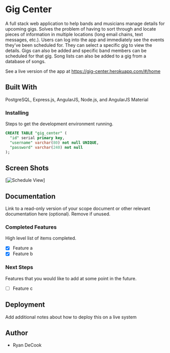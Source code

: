 # Gig Center

A full stack web application to help bands and musicians manage details for upcoming gigs. Solves the problem of having to sort through and locate pieces of information in multiple locations (long email chains, text messages, etc.). Users can log into the app and immediately see the events they’ve been scheduled for. They can select a specific gig to view the details. Gigs can also be added and specific band members can be scheduled for that gig. Song lists can also be added to a gig from a database of songs. 

See a live version of the app at https://gig-center.herokuapp.com/#/home 

## Built With

PostgreSQL, Express.js, AngularJS, Node.js, and AngularJS Material

### Installing

Steps to get the development environment running.

```sql
CREATE TABLE "gig_center" (
  "id" serial primary key,
  "username" varchar(80) not null UNIQUE,
  "password" varchar(240) not null
);
```

## Screen Shots

[![Schedule View](public/img/schedule.png)]

## Documentation

Link to a read-only version of your scope document or other relevant documentation here (optional). Remove if unused.

### Completed Features

High level list of items completed.

- [x] Feature a
- [x] Feature b

### Next Steps

Features that you would like to add at some point in the future.

- [ ] Feature c

## Deployment

Add additional notes about how to deploy this on a live system

## Author

* Ryan DeCook


